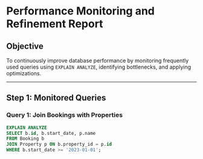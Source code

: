 # Performance Monitoring and Refinement Report

## Objective
To continuously improve database performance by monitoring frequently used queries using `EXPLAIN ANALYZE`, identifying bottlenecks, and applying optimizations.

---

## Step 1: Monitored Queries

### Query 1: Join Bookings with Properties
```sql
EXPLAIN ANALYZE
SELECT b.id, b.start_date, p.name
FROM Booking b
JOIN Property p ON b.property_id = p.id
WHERE b.start_date >= '2023-01-01';
